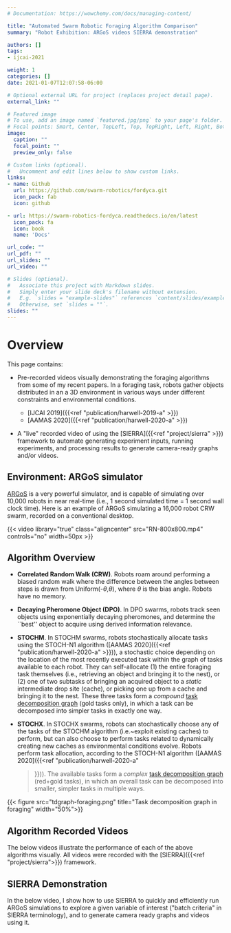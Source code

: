 ```yaml
---
# Documentation: https://wowchemy.com/docs/managing-content/

title: "Automated Swarm Robotic Foraging Algorithm Comparison"
summary: "Robot Exhibition: ARGoS videos SIERRA demonstration"

authors: []
tags:
- ijcai-2021

weight: 1
categories: []
date: 2021-01-07T12:07:58-06:00

# Optional external URL for project (replaces project detail page).
external_link: ""

# Featured image
# To use, add an image named `featured.jpg/png` to your page's folder.
# Focal points: Smart, Center, TopLeft, Top, TopRight, Left, Right, BottomLeft, Bottom, BottomRight.
image:
  caption: ""
  focal_point: ""
  preview_only: false

# Custom links (optional).
#   Uncomment and edit lines below to show custom links.
links:
- name: Github
  url: https://github.com/swarm-robotics/fordyca.git
  icon_pack: fab
  icon: github

- url: https://swarm-robotics-fordyca.readthedocs.io/en/latest
  icon_pack: fa
  icon: book
  name: 'Docs'

url_code: ""
url_pdf: ""
url_slides: ""
url_video: ""

# Slides (optional).
#   Associate this project with Markdown slides.
#   Simply enter your slide deck's filename without extension.
#   E.g. `slides = "example-slides"` references `content/slides/example-slides.md`.
#   Otherwise, set `slides = ""`.
slides: ""
---
```


# Overview

This page contains:

- Pre-recorded videos visually demonstrating the foraging algorithms from some
  of my recent papers. In a foraging task, robots gather objects distributed in
  an a 3D environment in various ways under different constraints and
  environmental conditions.


  - [IJCAI 2019]({{<ref "publication/harwell-2019-a" >}})
  - [AAMAS 2020]({{<ref "publication/harwell-2020-a" >}})

- A "live" recorded video of using the [SIERRA]({{<ref "project/sierra" >}})
  framework to automate generating experiment inputs, running experiments, and
  processing results to generate camera-ready graphs and/or videos.

## Environment: ARGoS simulator
[ARGoS](http://www.argos-sim.info/index.php) is a very powerful simulator, and
is capable of simulating over 10,000 robots in near real-time (i.e., 1 second
simulated time = 1 second wall clock time). Here is an example of ARGoS
simulating a 16,000 robot CRW swarm, recorded on a conventional desktop.

{{< video library="true" class="aligncenter" src="RN-800x800.mp4" controls="no" width=50px >}}


## Algorithm Overview

- **Correlated Random Walk (CRW)**. Robots roam around performing a biased random
  walk where the difference between the angles between steps is drawn from
  Uniform(-$\theta$,$\theta$), where $\theta$ is the bias angle. Robots have no
  memory.

- **Decaying Pheromone Object (DPO)**. In DPO swarms, robots track seen objects
  using exponentially decaying pheromones, and determine the ``best'' object to
  acquire using derived information relevance.

- **STOCHM**. In STOCHM swarms, robots stochastically allocate tasks using the
  STOCH-N1 algorithm ([AAMAS 2020]({{<ref "publication/harwell-2020-a" >}})), a
  stochastic choice depending on the location of the most recently executed task
  within the graph of tasks available to each robot. They can self-allocate (1)
  the entire foraging task themselves (i.e., retrieving an object and bringing
  it to the nest), or (2) one of two subtasks of bringing an acquired object to
  a _static_ intermediate drop site (cache), or picking one up from a cache and
  bringing it to the nest. These three tasks form a _compound_ [task
  decomposition graph](#figure-task-decomposition-graph-in-foraging) (gold tasks
  only), in which a task can be decomposed into simpler tasks in exactly one
  way.

- **STOCHX**. In STOCHX swarms, robots can stochastically choose any of the
  tasks of the STOCHM algorithm (i.e.~exploit existing caches) to perform, but
  can also choose to perform tasks related to dynamically creating new caches as
  environmental conditions evolve. Robots perform task allocation, according to
  the STOCH-N1 algorithm ([AAMAS 2020]({{<ref "publication/harwell-2020-a"
  >}})). The available tasks form a _complex_ [task decomposition
  graph](#figure-task-decomposition-graph-in-foraging) (red+gold tasks), in
  which an overall task can be decomposed into smaller, simpler tasks in
  multiple ways.

{{< figure  src="tdgraph-foraging.png" title="Task decomposition graph in foraging" width="50%">}}

## Algorithm Recorded Videos

The below videos illustrate the performance of each of the above algorithms
visually. All videos were recorded with the [SIERRA]({{<ref "project/sierra">}})
framework.

## SIERRA Demonstration

In the below video, I show how to use SIERRA to quickly and efficiently run
ARGoS simulations to explore a given variable of interest ("batch criteria" in
SIERRA terminology), and to generate camera ready graphs and videos using it.

